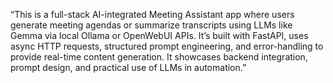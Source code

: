 “This is a full-stack AI-integrated Meeting Assistant app where users generate meeting agendas or summarize transcripts using LLMs like Gemma via local Ollama or OpenWebUI APIs. It’s built with FastAPI, uses async HTTP requests, structured prompt engineering, and error-handling to provide real-time content generation. It showcases backend integration, prompt design, and practical use of LLMs in automation.”
